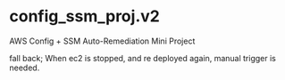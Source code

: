 # config_ssm_proj.v2
 AWS Config + SSM Auto-Remediation Mini Project


fall back; When ec2 is stopped, and re deployed again, manual trigger is needed.